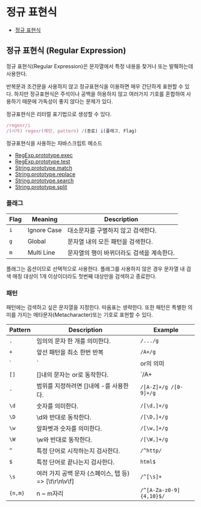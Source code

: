 # 정규 표현식
* [정규 표현식]()

## 정규 표현식 (Regular Expression)
정규 표현식(Regular Expression)은 문자열에서 특정 내용을 찾거나 또는 발췌하는데 사용한다.

반복문과 조건문을 사용하지 않고 정규표현식을 이용하면 매우 간단하게 표현할 수 있다. 하지만 정규표현식은 주석이나 공백을 허용하지 않고 여러가지 기호를 혼합하여 사용하기 때문에 가독성이 좋지 않다는 문제가 있다.

정규표현식은 리터럴 표기법으로 생성할 수 있다.

```js
/regexr/i
/(시작) regexr(패턴, pattern) /(종료) i(플래그, Flag)
```

정규표현식을 사용하는 자바스크립트 메소드
* [RegExp.prototype.exec](https://developer.mozilla.org/ko/docs/Web/JavaScript/Reference/Global_Objects/RegExp/exec)
* [RegExp.prototype.test](https://developer.mozilla.org/ko/docs/Web/JavaScript/Reference/Global_Objects/RegExp/test)
* [String.prototype.match](https://developer.mozilla.org/ko/docs/Web/JavaScript/Reference/Global_Objects/String/match)
* [String.prototype.replace](https://developer.mozilla.org/ko/docs/Web/JavaScript/Reference/Global_Objects/String/replace)
* [String.prototype.search](https://developer.mozilla.org/ko/docs/Web/JavaScript/Reference/Global_Objects/String/search)
* [String.prototype.split](https://developer.mozilla.org/ko/docs/Web/JavaScript/Reference/Global_Objects/String/split)


### 플래그
|Flag|Meaning|Description
|---|---|---|
|`i`|Ignore Case|대소문자를 구별하지 않고 검색한다.
|`g`|Global|문자열 내의 모든 패턴을 검색한다.
|`m`|Multi Line|문자열의 행이 바뀌더라도 검색을 계속한다.

플래그는 옵션이므로 선택적으로 사용한다. 플래그를 사용하지 않은 경우 문자열 내 검색 매칭 대상이 1개 이상이더라도 첫번째 대상만을 검색하고 종료한다.

### 패턴
패턴에는 검색하고 싶은 문자열을 지정한다. 따옴표는 생략한다. 또한 패턴은 특별한 의미를 가지는 메타문자(Metacharacter)또는 기호로 표현할 수 있다.

|Pattern|Description|Example
|---|---|---|
|`.`|임의의 문자 한 개를 의미한다.|`/.../g`
|`+`|앞선 패턴을 최소 한번 반복|`/A+/g`
|`|`|or의 의미|`/A|B/g`
|`[]`|[]내의 문자는 or로 동작한다.|`/A+|B+/g => /[AB]+/g`
|`-`|범위를 지정하려면 []내에 -를 사용한다.|`/[A-Z]+/g /[0-9]+/g`
|`\d`|숫자를 의미한다.|`/[\d,]+/g`
|`\D`|\d와 반대로 동작한다.|`/[\D,]+/g`
|`\w`|알파벳과 숫자를 의미한다.|`/[\w,]+/g`
|`\W`|\w와 반대로 동작한다.|`/[\W,]+/g`
|`^`|특정 단어로 시작하는지 검사한다.|`/^http/`
|`$`|특정 단어로 끝나는지 검사한다.|`html$`
|`\s`|여러 가지 공백 문자 (스페이스, 탭 등) => [\t\r\n\v\f]|`/^[\s]+`
|`{n,m}`|n ~ m자리|`/^[A-Za-z0-9]{4,10}$/`